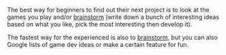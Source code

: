The best way for beginners to find out their next project is to look at the games you play and/or [brainstorm](<https://images.edrawmind.com/article/how-to-use-mind-mapping-to-design-a-game/how-to-design-a-game-mind-map.png>) (write down a bunch of interesting ideas based on what you like, pick the most interesting then develop it).

The fastest way for the experienced is also to [brainstorm](<https://images.edrawmind.com/article/how-to-use-mind-mapping-to-design-a-game/how-to-design-a-game-mind-map.png>), but you can also Google lists of game dev ideas or make a certain feature for fun.